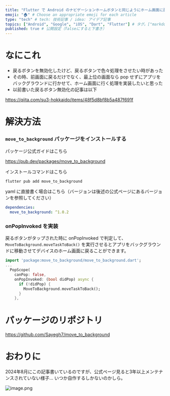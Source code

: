 ```yaml
---
title: "Flutter で Android のナビゲーションホームボタンと同じようにホーム画面に戻る処理を実装する" # 記事のタイトル
emoji: "🏠" # Choose an appropriate emoji for each article
type: "tech" # tech: 技術記事 / idea: アイデア記事
topics: ["Android", "Google", "iOS", "Dart", "Flutter"] # タグ。["markdown", "rust", "aws"]のように指定する
published: true # 公開設定（falseにすると下書き）
---
```

# なにこれ

- 戻るボタンを無効化したけど、戻るボタンで色々処理をさせたい時があった
- その時、前画面に戻るだけでなく、最上位の画面なら pop せずにアプリをバックグラウンドに行かせて、ホーム画面に行く処理を実装したいと思った
- 以前書いた戻るボタン無効化の記事は以下

https://qiita.com/su3-hokkaido/items/48f5d8bf8b5a487f691f


# 解決方法
### `move_to_background` パッケージをインストールする

パッケージ公式ガイドはこちら

https://pub.dev/packages/move_to_background

インストールコマンドはこちら
```dart
flutter pub add move_to_background
```

yaml に直接書く場合はこちら（バージョンは後述の公式ページにあるバージョンを参照してください）
```pubspec.yaml
dependencies:
  move_to_background: ^1.0.2
```

### onPopInvoked を実装

戻るボタンがタップされた時に onPopInvoked で判定して、`MoveToBackground.moveTaskToBack()` を実行させるとアプリをバックグラウンドに移動させてデバイスのホーム画面に戻ることができます。

```dart
import 'package:move_to_background/move_to_background.dart';
...
  PopScope(
    canPop: false,
    onPopInvoked: (bool didPop) async {
      if (!didPop) {
        MoveToBackground.moveTaskToBack();
      }
    },
```


# パッケージのリポジトリ

https://github.com/Sayegh7/move_to_background


# おわりに

2024年8月にこの記事書いているのですが、公式ページ見ると3年以上メンテナンスされていない様子…
いつか自作するしかないのかしら。

![image.png](https://qiita-image-store.s3.ap-northeast-1.amazonaws.com/0/2819748/75c66205-c54e-c44b-0807-e8fe3b369870.png)

